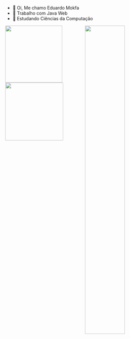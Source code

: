 - 👋 Oi, Me chamo Eduardo Mokfa
- 👀 Trabalho com Java Web
- 🌱 Estudando Ciências da Computação

<div>
    <a href="https://github.com/Edumokfa">
    <img height="180em" src="https://github-readme-stats.vercel.app/api?username=Edumokfa&show_icons=true&theme=synthwave">
    <img height="50%" src="https://media.giphy.com/media/SSWHtGBHHJjvZwL7Jx/giphy.gif" align="right">
    <br/>
        <img height="183em" src="https://github-readme-stats.vercel.app/api/top-langs/?username=Edumokfa&layout=compact&theme=synthwave">
</div>
